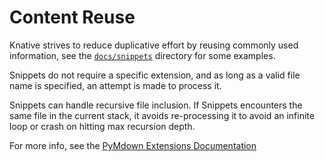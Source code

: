 # Content Reuse

Knative strives to reduce duplicative effort by reusing commonly used information,
see the [`docs/snippets`](https://github.com/knative/docs/tree/main/docs/snippets) directory for some examples.

Snippets do not require a specific extension, and as long as a valid file name is
specified, an attempt is made to process it.

Snippets can handle recursive file inclusion.
If Snippets encounters the same file in the current stack, it avoids re-processing
it to avoid an infinite loop or crash on hitting max recursion depth.

For more info, see the [PyMdown Extensions Documentation](https://facelessuser.github.io/pymdown-extensions/extensions/snippets/)
